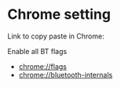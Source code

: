 # Chrome setting

Link to copy paste in Chrome:

Enable all BT flags

* <chrome://flags>
* <chrome://bluetooth-internals>